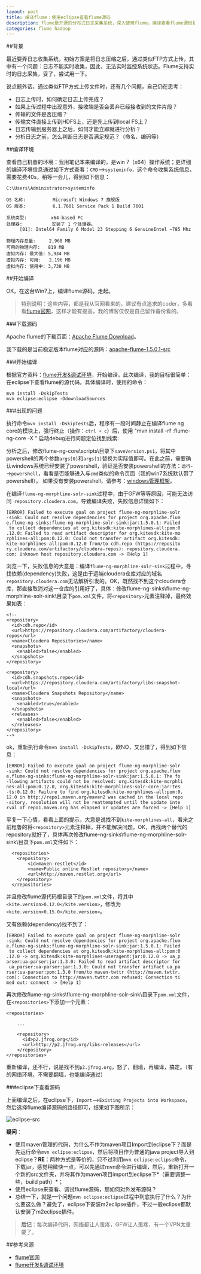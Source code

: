 ```yaml
---
layout: post
title: 编译flume：使用eclipse查看flume源码
description: flume是开源的分布式日志采集系统，深入使用flume，编译查看flume源码是正道
categories: flume hadoop
---
```


##背景

最近要弄日志收集系统，初始方案是将日志压缩之后，通过类似FTP方式上传，其中有一个问题：日志不能实时收集，因此，无法实时监控系统状态。Flume支持实时的日志采集，妥了，尝试用一下。

说点题外话，通过类似FTP方式上传文件时，还有几个问题，自己仍在思考：

* 日志上传时，如何确定日志上传完成？
* 如果上传过程中出现意外，接收端是否会丢弃已经接收到的文件片段？
* 传输的文件是否压缩？
* 传输文件直接上传到HDFS上，还是先上传到local FS上？
* 日志传输到服务器上之后，如何才能立即就进行分析？
* 分析日志之前，怎么判断日志是否满足规范？（命名、编码等）

##编译环境

查看自己机器的环境：我用笔记本来编译的，是win 7（x64）操作系统；更详细的编译环境信息通过如下方式查看：`CMD`-->`systeminfo`，这个命令收集系统信息，需要花费40s，稍等一会儿，得到如下信息：

	C:\Users\Administrator>systeminfo

	OS 名称:          Microsoft Windows 7 旗舰版
	OS 版本:          6.1.7601 Service Pack 1 Build 7601

	系统类型:         x64-based PC
	处理器:           安装了 1 个处理器。
		 [01]: Intel64 Family 6 Model 23 Stepping 6 GenuineIntel ~785 Mhz

	物理内存总量:     2,968 MB
	可用的物理内存:   819 MB
	虚拟内存: 最大值: 5,934 MB
	虚拟内存: 可用:   2,196 MB
	虚拟内存: 使用中: 3,738 MB


##开始编译

OK，在这台Win7上，编译flume源码，走起。

> 特别说明：这些内容，都是我从官网看来的，建议有点追求的coder，多看看[flume官网]，这样才能有提高，我的博客仅仅是自己留作备份看的。

###下载源码

Apache flume的下载页面：[Apache Flume Download](http://flume.apache.org/download.html)。

我下载的是当前稳定版本flume对应的源码：[apache-flume-1.5.0.1-src](http://www.apache.org/dyn/closer.cgi/flume/1.5.0.1/apache-flume-1.5.0.1-src.tar.gz)


###开始编译

根据官方资料：[flume开发&调试环境]，开始编译。此次编译，我的目标很简单：在eclipse下查看flume的源代码。具体编译时，使用的命令：

	mvn install -DskipTests
	mvn eclipse:eclipse -DdownloadSources


###出现的问题

执行命令`mvn install -DskipTests`后，程序有一段时间静止在编译flume ng core的模块上，强行终止（操作：`ctrl + c`）后，使用  "mvn install -rf :flume-ng-core -X " 启动debug进行问题定位找到线索:

分析之后，修改flume-ng-core\scripts\目录下`saveVersion.ps1`，将其中powershell的两个参数`args[0]`和`args[1]`替换为实际值即可。在此之前，需要确认windows系统已经安装了powershell，验证是否安装powershell的方法：`运行`-->`powershell`，看看是否能够进入与`cmd`类似的命令页面（我的win7系统默认带了powershell）。
如果没有安装powershell，请参考：[windows管理框架](http://support.microsoft.com/kb/968929)。

在编译`flume-ng-morphline-solr-sink`过程中，由于GFW等等原因，可能无法访问` repository.cloudera.com`，导致编译失败，失败信息详情如下：


	[ERROR] Failed to execute goal on project flume-ng-morphline-solr
	-sink: Could not resolve dependencies for project org.apache.flum
	e.flume-ng-sinks:flume-ng-morphline-solr-sink:jar:1.5.0.1: Failed
	 to collect dependencies at org.kitesdk:kite-morphlines-all:pom:0
	.12.0: Failed to read artifact descriptor for org.kitesdk:kite-mo
	rphlines-all:pom:0.12.0: Could not transfer artifact org.kitesdk:
	kite-morphlines-all:pom:0.12.0 from/to cdh.repo (https://reposito
	ry.cloudera.com/artifactory/cloudera-repos): repository.cloudera.
	com: Unknown host repository.cloudera.com -> [Help 1]

浏览一下，失败信息的大意是：编译`flume-ng-morphline-solr-sink`过程中，寻找依赖(dependency)失败，这是由于远端cloudera仓库对应的域名`repository.cloudera.com`无法解析引发的。OK，既然找不到这个cloudera仓库，那直接取消对这一仓库的引用好了，具体：修改flume-ng-sinks\flume-ng-morphline-solr-sink\目录下`pom.xml`文件，将`<repository>`元素注释掉，最终效果如表：

  <repositories>

	<!--
	<repository>
	  <id>cdh.repo</id>
	  <url>https://repository.cloudera.com/artifactory/cloudera-repos</url>
	  <name>Cloudera Repositories</name>
	  <snapshots>
		<enabled>false</enabled>
	  </snapshots>
	</repository>

	<repository>
	  <id>cdh.snapshots.repo</id>
	  <url>https://repository.cloudera.com/artifactory/libs-snapshot-local</url>
	  <name>Cloudera Snapshots Repository</name>
	  <snapshots>
		<enabled>true</enabled>
	  </snapshots>
	  <releases>
		<enabled>false</enabled>
	  </releases>
	</repository>
	-->

  </repositories>

ok，重新执行命令`mvn install -DskipTests`，欧NO，又出错了，得到如下信息：

	[ERROR] Failed to execute goal on project flume-ng-morphline-solr
	-sink: Could not resolve dependencies for project org.apache.flum
	e.flume-ng-sinks:flume-ng-morphline-solr-sink:jar:1.5.0.1: The fo
	-llowing artifacts could not be resolved: org.kitesdk:kite-morphli
	nes-all:pom:0.12.0, org.kitesdk:kite-morphlines-solr-core:jar:tes
	-ts:0.12.0: Failure to find org.kitesdk:kite-morphlines-all:pom:0.
	12.0 in http://repo1.maven.org/maven2 was cached in the local repo
	-sitory, resolution will not be reattempted until the update inte
	rval of repo1.maven.org has elapsed or updates are forced -> [Help 1]

平复一下心情，看看上面的提示，大意是说找不到`kite-morphlines-all`，看来之前粗鲁的将`<repository>`元素注释掉，并不能解决问题，OK，再找两个替代的repository就好了，具体再次修改flume-ng-sinks\flume-ng-morphline-solr-sink\目录下`pom.xml`文件如下：


	  <repositories>
		<repository>
			<id>maven-restlet</id>
			<name>Public online Restlet repository</name>
			<url>http://maven.restlet.org</url>
		</repository>
	  </repositories>

并且修改flume源代码根目录下的`pom.xml`文件，将其中`<kite.version>0.12.0</kite.version>`，修改为`<kite.version>0.15.0</kite.version>`。


又有依赖(dependency)找不到了：

	[ERROR] Failed to execute goal on project flume-ng-morphline-solr
	-sink: Could not resolve dependencies for project org.apache.flum
	e.flume-ng-sinks:flume-ng-morphline-solr-sink:jar:1.5.0.1: Failed
	 to collect dependencies at org.kitesdk:kite-morphlines-all:pom:0
	.12.0 -> org.kitesdk:kite-morphlines-useragent:jar:0.12.0 -> ua_p
	arser:ua-parser:jar:1.3.0: Failed to read artifact descriptor for
	 ua_parser:ua-parser:jar:1.3.0: Could not transfer artifact ua_pa
	rser:ua-parser:pom:1.3.0 from/to maven-twttr (http://maven.twttr.
	com): Connection to http://maven.twttr.com refused: Connection ti
	med out: connect -> [Help 1]

再次修改flume-ng-sinks\flume-ng-morphline-solr-sink\目录下`pom.xml`文件，在`<repositories>`下添加一个元素：

	<repositories>
		
		... 
		
		<repository>
		  <id>p2.jfrog.org</id>
		  <url>http://p2.jfrog.org/libs-releases</url>
		</repository>
    </repositories>

重新编译，还不行，说是找不到`p2.jfrog.org`，怒了，翻墙，再编译，搞定。（有的网络环境，不需要翻墙，也能编译通过）

###eclipse下查看源码

上面编译之后，在eclipse下，`Import`-->`Existing Projects into Workspace`，然后选择flume编译源码的路径即可，结果如下图所示：

![eclipse-src](/images/build-flume/eclipse-flume-src.jpg)


**疑问**：

* 使用maven管理的代码，为什么不作为maven项目Import到eclipse下？而是先运行命令`mvn eclipse:eclipse`，然后将项目作为普通的java project导入到eclipse？**RE**：两种方式是等价的，只不过利用`mvn eclipse:eclipse`命令，下载jar，感觉稍微快一点，可以先通过mvn命令进行编译，然后，重新打开一个新的src文件夹，并将其作为maven项目import到eclipse下*（需要调整一些，build path）*；
* 使用eclipse来查看、调试flume源码，那如何对外发布源码？
* 总结一下，就是一个问题`mvn eclipse:eclipse`过程中到底执行了什么？为什么要这么做？避免了，eclipse下安装m2eclipse插件，不过一般eclipse都默认安装了m2eclipse插件。



> **后记**：每次编译代码，网络都让人蛋疼，GFW让人蛋疼，有一个VPN太重要了。

##参考来源

* [flume官网]
* [flume开发&调试环境]


[flume官网]:	http://flume.apache.org/
[flume开发&调试环境]:	https://cwiki.apache.org/confluence/display/FLUME/Development+Environment
	



[NingG]:    http://ningg.github.com  "NingG"
